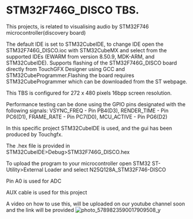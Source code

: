 # STM32F746G_DISCO TBS.

This projects, is related to visualising audio by STM32F746 microcontroller(discovery board)

The default IDE is set to STM32CubeIDE, to change IDE open the STM32F746G_DISCO.ioc with STM32CubeMX and select from the supported IDEs (EWARM from version 8.50.9, MDK-ARM, and STM32CubeIDE). Supports flashing of the STM32F746G_DISCO board directly from TouchGFX Designer using GCC and STM32CubeProgrammer.Flashing the board requires STM32CubeProgrammer which can be downloaded from the ST webpage. 

This TBS is configured for 272 x 480 pixels 16bpp screen resolution.  

Performance testing can be done using the GPIO pins designated with the following signals: VSYNC_FREQ  - Pin PB4(D3), RENDER_TIME - Pin PC6(D1), FRAME_RATE  - Pin PC7(D0), MCU_ACTIVE  - Pin PG6(D2)

In this specific project STM32CubeIDE is used, and the gui has been produced by Touchgfx.

The .hex file is provided in STM32CubeIDE>Debug>STM32F746G_DISCO.hex

To upload the program to your microcontroller open STM32 ST-Utility>External Loader and select N25Q128A_STM32F746-DISCO

Pin A0 is used for ADC 

AUX cable is used for this project

A video on how to use this, will be uploaded on our youtube channel soon and the link will be provided
![photo_5789823590017909508_y](https://github.com/AliQorbaniFard/SlyFox_audio_visualiser/assets/126378284/4fb6899f-b438-43f1-8906-4d9b86d7547f)
